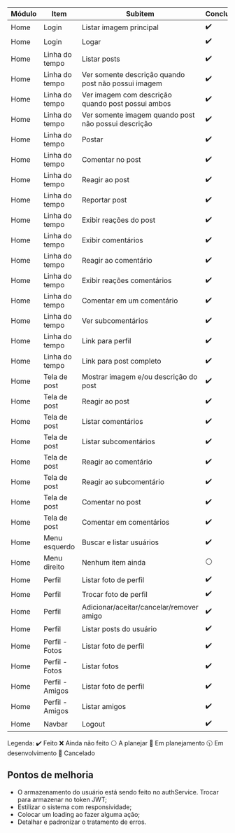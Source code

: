 Módulo | Item | Subitem | Concluído
--- | --- | --- | ---
Home | Login | Listar imagem principal | :heavy_check_mark:
Home | Login | Logar | :heavy_check_mark:
Home | Linha do tempo | Listar posts | :heavy_check_mark:
Home | Linha do tempo | Ver somente descrição quando post não possui imagem | :heavy_check_mark:
Home | Linha do tempo | Ver imagem com descrição quando post possui ambos | :heavy_check_mark:
Home | Linha do tempo | Ver somente imagem quando post não possui descrição | :heavy_check_mark:
Home | Linha do tempo | Postar | :heavy_check_mark:
Home | Linha do tempo | Comentar no post | :heavy_check_mark:
Home | Linha do tempo | Reagir ao post | :heavy_check_mark:
Home | Linha do tempo | Reportar post | :heavy_check_mark:
Home | Linha do tempo | Exibir reações do post | :heavy_check_mark:
Home | Linha do tempo | Exibir comentários | :heavy_check_mark:
Home | Linha do tempo | Reagir ao comentário | :heavy_check_mark:
Home | Linha do tempo | Exibir reações comentários | :heavy_check_mark:
Home | Linha do tempo | Comentar em um comentário | :heavy_check_mark:
Home | Linha do tempo | Ver subcomentários | :heavy_check_mark:
Home | Linha do tempo | Link para perfil | :heavy_check_mark:
Home | Linha do tempo | Link para post completo | :heavy_check_mark:
Home | Tela de post   | Mostrar imagem e/ou descrição do post | :heavy_check_mark:
Home | Tela de post   | Reagir ao post | :heavy_check_mark:
Home | Tela de post   | Listar comentários | :heavy_check_mark:
Home | Tela de post   | Listar subcomentários | :heavy_check_mark:
Home | Tela de post   | Reagir ao comentário | :heavy_check_mark:
Home | Tela de post   | Reagir ao subcomentário | :heavy_check_mark:
Home | Tela de post   | Comentar no post | :heavy_check_mark:
Home | Tela de post   | Comentar em comentários | :heavy_check_mark:
Home | Menu esquerdo | Buscar e listar usuários | :heavy_check_mark:
Home | Menu direito | Nenhum item ainda | :white_circle:
Home | Perfil | Listar foto de perfil | :heavy_check_mark:
Home | Perfil | Trocar foto de perfil | :heavy_check_mark:
Home | Perfil | Adicionar/aceitar/cancelar/remover amigo | :heavy_check_mark:
Home | Perfil | Listar posts do usuário | :heavy_check_mark:
Home | Perfil - Fotos | Listar foto de perfil | :heavy_check_mark:
Home | Perfil - Fotos | Listar fotos | :heavy_check_mark:
Home | Perfil - Amigos | Listar foto de perfil | :heavy_check_mark:
Home | Perfil - Amigos | Listar amigos | :heavy_check_mark:
Home | Navbar | Logout | :heavy_check_mark:

Legenda: 
:heavy_check_mark: Feito
:x: Ainda não feito
:white_circle: A planejar
:large_blue_circle: Em planejamento
:clock1030: Em desenvolvimento
:red_circle: Cancelado

## Pontos de melhoria

- O armazenamento do usuário está sendo feito no authService. Trocar para armazenar no token JWT;
- Estilizar o sistema com responsividade;
- Colocar um loading ao fazer alguma ação;
- Detalhar e padronizar o tratamento de erros.
